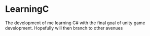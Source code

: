 # LearningC
The development of me learning C# with the final goal of unity game development. Hopefully will then branch to other avenues
